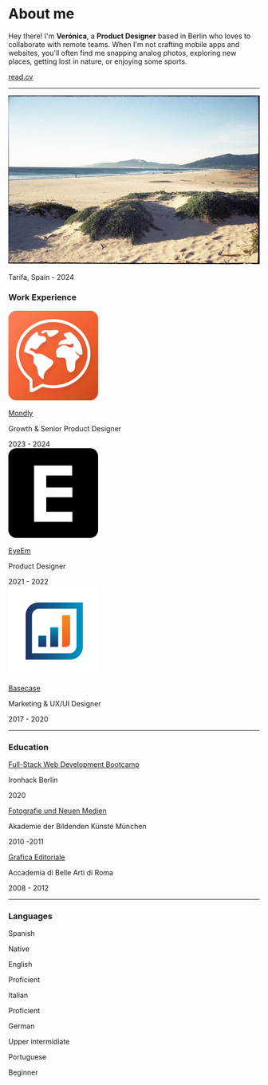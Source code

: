 # About me

Hey there! I'm **Verónica**, a **Product Designer** based in Berlin who loves to collaborate with remote teams. When I'm not crafting mobile apps and websites, you'll often find me snapping analog photos, exploring new places, getting lost in nature, or enjoying some sports.

<div class="about-links">
    <a class="btn-connect circled" href="https://linkedin.com/veronicadeleonh" target=_blank><span class="fip" style="background-image: url(images/linkedin.svg)"></span></a>
    <a class="btn-connect circled" href="https://instagram.com/veronicadeleonh" target=_blank><span class="fip" style="background-image: url(images/instagram.svg)"></span></a>
    <a class="btn-connect circled" href="https://github.com/veronicadeleonh" target=_blank><span class="fip" style="background-image: url(images/github.svg)"></span></a>
    <a class="btn-connect rounded" href="https://read.cv/veronicadeleonh" target=_blank><span class="fip" style="background-image: url(images/document.svg)"></span><p style="margin:0!important">read.cv</p></a>
</div>

<hr>

![VDLH - Tarifa 2024](images/vdlh-tarifa.jpg)

<p class="photo-footnote">Tarifa, Spain - 2024</p>

### Work Experience

<div class="card-background flex-grid">
    <div class="card-icon-and-description">
        <div class="card-icon">
            <img src="images/work-mondly.svg">
        </div>
        <div class="card-description">
        <a href="https://mondly.com/" target="_blank">
            <p class="card-title">Mondly<span class="fi" style="background-image: url(images/ext-link.svg)"></p>
        </a>
            <p class="card-paragraph">Growth & Senior Product Designer</p>
        </div>
    </div>
    <div class="card-year">
        2023 - 2024
    </div>
</div>

<div class="card-background flex-grid">
    <div class="card-icon-and-description">
        <div class="card-icon">
            <img src="images/work-eyeem.svg">
        </div>
        <div class="card-description">
        <a href="http://eyeem.com" target="_blank">
            <p class="card-title">EyeEm<span class="fi" style="background-image: url(images/ext-link.svg)"></p>
        </a>
            <p class="card-paragraph">Product Designer</p>
        </div>
    </div>
    <div class="card-year">
        2021 - 2022
    </div>
</div>

<div class="card-background flex-grid">
    <div class="card-icon-and-description">
        <div class="card-icon">
            <img src="images/work-basecase.svg">
        </div>
        <div class="card-description">
        <a href="https://basecase.com/" target="_blank">
            <p class="card-title">Basecase<span class="fi" style="background-image: url(images/ext-link.svg)"></p>
        </a>
            <p class="card-paragraph">Marketing & UX/UI Designer</p>
        </div>
    </div>
    <div class="card-year">
        2017 - 2020
    </div>
</div>

<hr>

### Education

<div class="card-background flex-grid">
    <div class="card-description">
    <a href="https://www.ironhack.com/" target="_blank">
        <p class="card-title">Full-Stack Web Development Bootcamp<span class="fi" style="background-image: url(images/ext-link.svg)"></p>
    </a>
        <p class="card-paragraph">Ironhack Berlin <span class="fi" style="background-image: url(images/de.svg)"></p>
    </div>
    <div class="card-year">
        2020
    </div>
</div>

<div class="card-background flex-grid">
    <div class="card-description">
    <a href="https://www.adbk.de/" target="_blank">
        <p class="card-title">
            Fotografie und Neuen Medien<span class="fi" style="background-image: url(images/ext-link.svg)"></span></p>
    </a>
        <p class="card-paragraph">Akademie der Bildenden Künste München <span class="fi" style="background-image: url(images/de.svg)"></p>
    </div>
    <div class="card-year">
        2010 -2011
    </div>
</div>

<div class="card-background flex-grid">
    <div class="card-description">
    <a href="https://abaroma.it/" target="_blank">
        <p class="card-title">Grafica Editoriale<span class="fi" style="background-image: url(images/ext-link.svg)"></p>
    </a>
        <p class="card-paragraph">Accademia di Belle Arti di Roma <span class="fi" style="background-image: url(images/it.svg)"></p>
    </div>
    <div class="card-year">
        2008 - 2012
    </div>
</div>

<hr>

### Languages

<div class="card-background flex-grid">
    <div class="card-description">
        <p class="card-title">Spanish <span class="fi" style="background-image: url(images/ve.svg)"></span></p>
    </div>
    <div class="card-year">
        Native
    </div>
</div>

<div class="card-background flex-grid">
    <div class="card-description">
        <p class="card-title">English <span class="fi" style="background-image: url(images/us.svg)"></span></p>
    </div>
    <div class="card-year">
        Proficient
    </div>
</div>

<div class="card-background flex-grid">
    <div class="card-description">
        <p class="card-title">Italian <span class="fi" style="background-image: url(images/it.svg)"></span></p>
    </div>
    <div class="card-year">
        Proficient
    </div>
</div>

<div class="card-background flex-grid">
    <div class="card-description">
        <p class="card-title">German <span class="fi" style="background-image: url(images/de.svg)"></span></p>
    </div>
    <div class="card-year">
        Upper intermidiate
    </div>
</div>

<div class="card-background flex-grid">
    <div class="card-description">
        <p class="card-title">Portuguese <span class="fi" style="background-image: url(images/br.svg)"></span></p>
    </div>
    <div class="card-year">
        Beginner
    </div>
</div>
